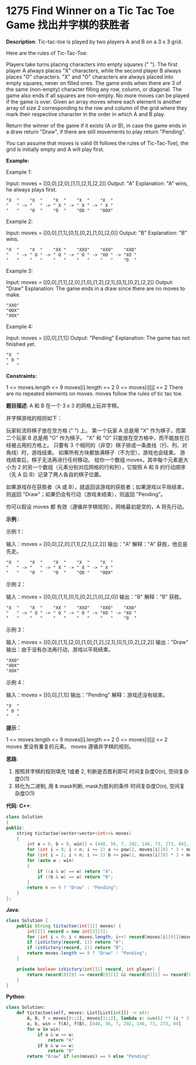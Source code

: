 # 1275 Find Winner on a Tic Tac Toe Game 找出井字棋的获胜者

__Description__:
Tic-tac-toe is played by two players A and B on a 3 x 3 grid.

Here are the rules of Tic-Tac-Toe:

Players take turns placing characters into empty squares (" ").
The first player A always places "X" characters, while the second player B always places "O" characters.
"X" and "O" characters are always placed into empty squares, never on filled ones.
The game ends when there are 3 of the same (non-empty) character filling any row, column, or diagonal.
The game also ends if all squares are non-empty.
No more moves can be played if the game is over.
Given an array moves where each element is another array of size 2 corresponding to the row and column of the grid where they mark their respective character in the order in which A and B play.

Return the winner of the game if it exists (A or B), in case the game ends in a draw return "Draw", if there are still movements to play return "Pending".

You can assume that moves is valid (It follows the rules of Tic-Tac-Toe), the grid is initially empty and A will play first.

__Example:__

Example 1:

Input: moves = [[0,0],[2,0],[1,1],[2,1],[2,2]]
Output: "A"
Explanation: "A" wins, he always plays first.

```text
"X  "    "X  "    "X  "    "X  "    "X  "
"   " -> "   " -> " X " -> " X " -> " X "
"   "    "O  "    "O  "    "OO "    "OOX"
```

Example 2:

Input: moves = [[0,0],[1,1],[0,1],[0,2],[1,0],[2,0]]
Output: "B"
Explanation: "B" wins.

```text
"X  "    "X  "    "XX "    "XXO"    "XXO"    "XXO"
"   " -> " O " -> " O " -> " O " -> "XO " -> "XO " 
"   "    "   "    "   "    "   "    "   "    "O  "
```

Example 3:

Input: moves = [[0,0],[1,1],[2,0],[1,0],[1,2],[2,1],[0,1],[0,2],[2,2]]
Output: "Draw"
Explanation: The game ends in a draw since there are no moves to make.

```text
"XXO"
"OOX"
"XOX"
```

Example 4:

Input: moves = [[0,0],[1,1]]
Output: "Pending"
Explanation: The game has not finished yet.

```text
"X  "
" O "
"   "
```

__Constraints:__

1 <= moves.length <= 9
moves[i].length == 2
0 <= moves[i][j] <= 2
There are no repeated elements on moves.
moves follow the rules of tic tac toe.

__题目描述__:
A 和 B 在一个 3 x 3 的网格上玩井字棋。

井字棋游戏的规则如下：

玩家轮流将棋子放在空方格 (" ") 上。
第一个玩家 A 总是用 "X" 作为棋子，而第二个玩家 B 总是用 "O" 作为棋子。
"X" 和 "O" 只能放在空方格中，而不能放在已经被占用的方格上。
只要有 3 个相同的（非空）棋子排成一条直线（行、列、对角线）时，游戏结束。
如果所有方块都放满棋子（不为空），游戏也会结束。
游戏结束后，棋子无法再进行任何移动。
给你一个数组 moves，其中每个元素是大小为 2 的另一个数组（元素分别对应网格的行和列），它按照 A 和 B 的行动顺序（先 A 后 B）记录了两人各自的棋子位置。

如果游戏存在获胜者（A 或 B），就返回该游戏的获胜者；如果游戏以平局结束，则返回 "Draw"；如果仍会有行动（游戏未结束），则返回 "Pending"。

你可以假设 moves 都 有效（遵循井字棋规则），网格最初是空的，A 将先行动。

__示例 :__

示例 1：

输入：moves = [[0,0],[2,0],[1,1],[2,1],[2,2]]
输出："A"
解释："A" 获胜，他总是先走。

```text
"X  "    "X  "    "X  "    "X  "    "X  "
"   " -> "   " -> " X " -> " X " -> " X "
"   "    "O  "    "O  "    "OO "    "OOX"
```

示例 2：

输入：moves = [[0,0],[1,1],[0,1],[0,2],[1,0],[2,0]]
输出："B"
解释："B" 获胜。

```text
"X  "    "X  "    "XX "    "XXO"    "XXO"    "XXO"
"   " -> " O " -> " O " -> " O " -> "XO " -> "XO " 
"   "    "   "    "   "    "   "    "   "    "O  "
```

示例 3：

输入：moves = [[0,0],[1,1],[2,0],[1,0],[1,2],[2,1],[0,1],[0,2],[2,2]]
输出："Draw"
输出：由于没有办法再行动，游戏以平局结束。

```text
"XXO"
"OOX"
"XOX"
```

示例 4：

输入：moves = [[0,0],[1,1]]
输出："Pending"
解释：游戏还没有结束。

```text
"X  "
" O "
"   "
```

__提示：__

1 <= moves.length <= 9
moves[i].length == 2
0 <= moves[i][j] <= 2
moves 里没有重复的元素。
moves 遵循井字棋的规则。

__思路__:

1. 按照井字棋的规则填充 1或者 2, 判断是否胜利即可
时间复杂度O(n), 空间复杂度O(1)
2. 转化为二进制, 用 & mask判断, mask为胜利的条件
时间复杂度O(n), 空间复杂度O(1)

__代码__:
__C++__:

```C++
class Solution 
{
public:
    string tictactoe(vector<vector<int>>& moves) 
    {
        int a = 0, b = 0, win[] = {448, 56, 7, 292, 146, 73, 273, 84}, n = moves.size();
        for (int i = 0; i < n; i += 2) a += pow(2, moves[i][0] * 3 + moves[i][1]);
        for (int i = 1; i < n; i += 2) b += pow(2, moves[i][0] * 3 + moves[i][1]);
        for (auto w : win)
        {
            if ((a & w) == w) return "A";
            if ((b & w) == w) return "B";
        }
        return n == 9 ? "Draw" : "Pending";
    }
};
```

__Java__:

```Java
class Solution {
    public String tictactoe(int[][] moves) {
        int[][] record = new int[3][3];
        for (int i = 0; i < moves.length; i++) record[moves[i][0]][moves[i][1]] = i % 2 == 0 ? 1 : 2;
        if (isVictory(record, 1)) return "A";
        if (isVictory(record, 2)) return "B";
        return moves.length == 9 ? "Draw" : "Pending";
    }

    private boolean isVictory(int[][] record, int player) {
        return record[0][0] == record[0][1] && record[0][1] == record[0][2] && record[0][2] == player || record[1][0] == record[1][1] && record[1][1] == record[1][2] && record[1][2] == player || record[2][0] == record[2][1] && record[2][1] == record[2][2] && record[2][2] == player || record[0][0] == record[1][0] && record[1][0] == record[2][0] && record[2][0] == player || record[0][1] == record[1][1] && record[1][1] == record[2][1] && record[2][1] == player || record[0][2] == record[1][2] && record[1][2] == record[2][2] && record[2][2] == player || record[0][0] == record[1][1] && record[1][1] == record[2][2] && record[2][2] == player || record[0][2] == record[1][1] && record[1][1] == record[2][0] && record[2][0] == player;
    }
}
```

__Python__:

```Python
class Solution:
    def tictactoe(self, moves: List[List[int]]) -> str:
        A, B, f = moves[0::2], moves[1::2], lambda x: sum((2 ** (i * 3 + j) for i, j in x))
        a, b, win = f(A), f(B), [448, 56, 7, 292, 146, 73, 273, 84]
        for w in win:
            if a & w == w:
                return "A"
            if b & w == w:
                return "B"
        return "Draw" if len(moves) == 9 else "Pending"
```
